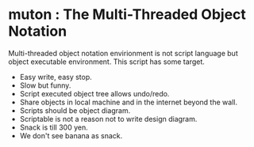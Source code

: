 # muton : The Multi-Threaded Object Notation

Multi-threaded object notation envirionment is not script language but object executable environment.
This script has some target.
+ Easy write, easy stop.
+ Slow but funny.
+ Script executed object tree allows undo/redo.
+ Share objects in local machine and in the internet beyond the wall.
+ Scripts should be object diagram.
+ Scriptable is not a reason not to write design diagram.
+ Snack is till 300 yen.
+ We don't see banana as snack.


